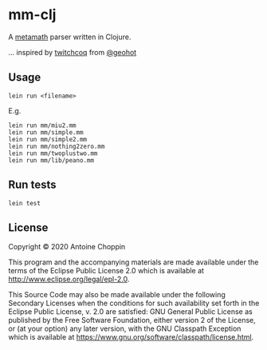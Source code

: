 # mm-clj

A [metamath](http:us.metamath.org) parser written in Clojure.

... inspired by [twitchcoq](https://github.com/geohot/twitchcoq) from [@geohot](https://github.com/geohot)

## Usage

    lein run <filename>

E.g.

    lein run mm/miu2.mm
    lein run mm/simple.mm
    lein run mm/simple2.mm
    lein run mm/nothing2zero.mm
    lein run mm/twoplustwo.mm
    lein run mm/lib/peano.mm

## Run tests

    lein test

## License

Copyright © 2020 Antoine Choppin

This program and the accompanying materials are made available under the
terms of the Eclipse Public License 2.0 which is available at
http://www.eclipse.org/legal/epl-2.0.

This Source Code may also be made available under the following Secondary
Licenses when the conditions for such availability set forth in the Eclipse
Public License, v. 2.0 are satisfied: GNU General Public License as published by
the Free Software Foundation, either version 2 of the License, or (at your
option) any later version, with the GNU Classpath Exception which is available
at https://www.gnu.org/software/classpath/license.html.
